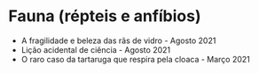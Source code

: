# Fauna (répteis e anfíbios)

* A fragilidade e beleza das rãs de vidro - Agosto 2021
* Lição acidental de ciência - Agosto 2021
* O raro caso da tartaruga que respira pela cloaca - Março 2021